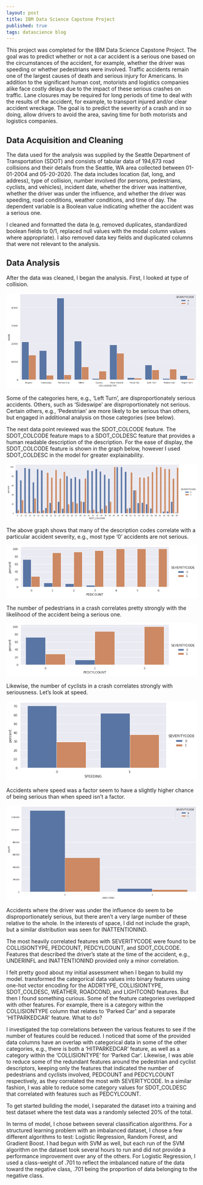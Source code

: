 ```yaml
---
layout: post
title: IBM Data Science Capstone Project
published: true
tags: datascience blog
---
```


This project was completed for the IBM Data Science Capstone Project. The goal was to predict whether or not a car accident is a serious one based on the circumstances of the accident, for example, whether the driver was speeding or whether pedestrians were involved. Traffic accidents remain one of the largest causes of death and serious injury for Americans. In addition to the significant human cost, motorists and logistics companies alike face costly delays due to the impact of these serious crashes on traffic. Lane closures may be required for long periods of time to deal with the results of the accident, for example, to transport injured and/or clear accident wreckage. The goal is to predict the severity of a crash and in so doing, allow drivers to avoid the area, saving time for both motorists and logistics companies.  

## Data Acquisition and Cleaning  

The data used for the analysis was supplied by the Seattle Department of Transportation (SDOT) and consists of tabular data of 194,673 road collisions and their details from the Seattle, WA area collected between 01-01-2004 and 05-20-2020. The data includes location (lat, long, and address), type of collision, number involved (for persons, pedestrians, cyclists, and vehicles), incident date, whether the driver was inattentive, whether the driver was under the influence, and whether the driver was speeding, road conditions, weather conditions, and time of day. The dependent variable is a Boolean value indicating whether the accident was a serious one. 

I cleaned and formatted the data (e.g, removed duplicates, standardized boolean fields to 0/1, replaced null values with the modal column values where appropriate). I also removed data key fields and duplicated columns that were not relevant to the analysis.  

## Data Analysis  

After the data was cleaned, I began the analysis. First, I looked at type of collision.  

![_config.yml](../images/crashseveritybytype.png)  

Some of the categories here, e.g., ‘Left Turn’, are disproportionately serious accidents. Others, such as ‘Sideswipe’ are disproportionately not serious. Certain others, e.g., ‘Pedestrian’ are more likely to be serious than others, but engaged in additional analysis on those categories (see below).  

The next data point reviewed was the SDOT_COLCODE feature. The SDOT_COLCODE feature maps to a SDOT_COLDESC feature that provides a human readable description of the description. For the ease of display, the SDOT_COLCODE feature is shown in the graph below, however I used SDOT_COLDESC in the model for greater explainability.  

![_config.yml](../images/accident_description.png)  

The above graph shows that many of the description codes correlate with a particular accident severity, e.g., most type ‘0’ accidents are not serious.  

![_config.yml](../images/pedcount.png)  

The number of pedestrians in a crash correlates pretty strongly with the likelihood of the accident being a serious one.  

![_config.yml](../images/pedcylcount.png)  

Likewise, the number of cyclists in a crash correlates strongly with seriousness. Let’s look at speed.  

![_config.yml](../images/speeding.png)  

Accidents where speed was a factor seem to have a slightly higher chance of being serious than when speed isn’t a factor.  

![_config.yml](../images/underinfl.png)  

Accidents where the driver was under the influence do seem to be disproportionately serious, but there aren’t a very large number of these relative to the whole. In the interests of space, I did not include the graph, but a similar distribution was seen for INATTENTIONIND.  

The most heavily correlated features with SEVERITYCODE were found to be COLLISIONTYPE, PEDCOUNT, PEDCYLCOUNT, and SDOT_COLCODE. Features that described the driver’s state at the time of the accident, e.g., UNDERINFL and INATTENTIONIND provided only a minor correlation.  

I felt pretty good about my initial assessment when I began to build my model. transformed the categorical data values into binary features using one-hot vector encoding for the ADDRTYPE, COLLISIONTYPE, SDOT_COLDESC, WEATHER, ROADCOND, and LIGHTCOND features. But then I found something curious. Some of the feature categories overlapped with other features. For example, there is a category within the COLLISIONTYPE column that relates to 'Parked Car' and a separate 'HITPARKEDCAR' feature. What to do?  

I investigated the top correlations between the various features to see if the number of features could be reduced. I noticed that some of the provided data columns have an overlap with categorical data in some of the other categories, e.g., there is both a ‘HITPARKEDCAR’ feature, as well as a category within the ‘COLLISIONTYPE’ for ‘Parked Car’.  Likewise, I was able to reduce some of the redundant features around the pedestrian and cyclist descriptors, keeping only the features that indicated the number of pedestrians and cyclists involved, PEDCOUNT and PEDCYLCOUNT respectively, as they correlated the most with SEVERITYCODE. In a similar fashion, I was able to reduce some category values for SDOT_COLDESC that correlated with features such as PEDCYLCOUNT.  

To get started building the model, I separated the dataset into a training and test dataset where the test data was a randomly selected 20% of the total.  

In terms of model, I chose between several classification algorithms. For a structured learning problem with an imbalanced dataset, I chose a few different algorithms to test: Logistic Regression, Random Forest, and Gradient Boost. I had begun with SVM as well, but each run of the SVM algorithm on the dataset took several hours to run and did not provide a performance improvement over any of the others. For Logistic Regression, I used a class-weight of .701 to reflect the imbalanced nature of the data toward the negative class, .701 being the proportion of data belonging to the negative class.  



